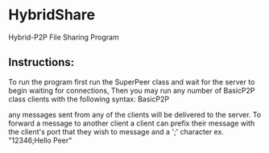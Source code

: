 # HybridShare
Hybrid-P2P File Sharing Program

## Instructions:
To run the program first run the SuperPeer class and wait for the server to begin waiting for connections, Then you may run any number of BasicP2P class clients with the following syntax:
    BasicP2P <Port to run client on> <Port of SuperPeer>

any messages sent from any of the clients will be delivered to the server. To forward a message to another client a client can prefix their message with the client's port that they wish to message and a ';' character
    ex. "12346;Hello Peer"